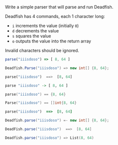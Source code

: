 Write a simple parser that will parse and run Deadfish.  

Deadfish has 4 commands, each 1 character long:
* `i` increments the value (initially `0`)
* `d` decrements the value
* `s` squares the value
* `o` outputs the value into the return array

Invalid characters should be ignored.

```javascript
parse("iiisdoso") => [ 8, 64 ]
```
```csharp
Deadfish.Parse("iiisdoso") => new int[] {8, 64};
```
```python
parse("iiisdoso")  ==>  [8, 64]
```
```haskell
parse "iiisdoso" -> [ 8, 64 ]
```
```c
parse("iiisdoso") == {8, 64}
```
```go
Parse("iiisdoso") == []int{8, 64}
```
```ruby
parse("iiisdoso")  ==>  [8, 64]
```
```java
Deadfish.parse("iiisdoso") =- new int[] {8, 64};
```
```groovy
DeadFish.parse("iiisdoso")  ==>  [8, 64]
```
```scala
Deadfish.parse("iiisdoso") => List(8, 64)
```